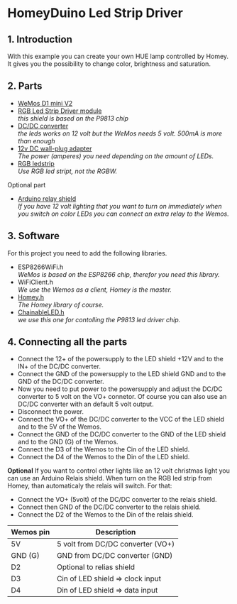 # HomeyDuino Led Strip Driver

## 1. Introduction
With this example you can create your own HUE lamp controlled by Homey. It gives you the possibility to change color, brightness and saturation.

## 2. Parts
* [WeMos D1 mini V2](https://nl.aliexpress.com/wholesale?catId=0&initiative_id=SB_20180102232002&SearchText=WeMos+D1+mini+V2)
* [RGB Led Strip Driver module](https://nl.aliexpress.com/wholesale?catId=0&initiative_id=SB_20180102231858&SearchText=RGB+Led+Strip+Driver+module) <br>
  <i>this shield is based on the P9813 chip</i>
* [DC/DC converter]([https://nl.aliexpress.com/wholesale?catId=0&initiative_id=SB_20180102232329&SearchText=DC+DC+Step+Down+Buck+Converter) <br>
  <i>the leds works on 12 volt but the WeMos needs 5 volt. 500mA is more than enough</i>
* [12v DC wall-plug adapter](https://nl.aliexpress.com/wholesale?catId=0&initiative_id=SB_20180102234456&SearchText=12+volt+power+supply) <br>
  <i>The power (amperes) you need depending on the amount of LEDs.</i>
* [RGB ledstrip](https://nl.aliexpress.com/wholesale?catId=0&initiative_id=SB_20180102234421&SearchText=led+strip+SMD+5050) <br>
  <i>Use RGB led stript, not the RGBW.</i>

Optional part
* [Arduino relay shield](https://nl.aliexpress.com/wholesale?catId=0&initiative_id=SB_20180103000429&SearchText=arduino+relay+shield)<br>
  <i>If you have 12 volt lighting that you want to turn on immediately when you switch on color LEDs you can connect an extra relay to the Wemos.</i>

## 3. Software
For this project you need to add the following libraries.
* ESP8266WiFi.h <br>
  <i>WeMos is based on the ESP8266 chip, therefor you need this library.</i>
* WiFiClient.h <br>
  <i>We use the Wemos as a client, Homey is the master.</i>
* [Homey.h](https://github.com/athombv/homey-arduino-library) <br>
  <i>The Homey library of course.</i>
* [ChainableLED.h]( https://github.com/pjpmarques/ChainableLED) <br>
  <i>we use this one for contolling the P9813 led driver chip.</i>

## 4. Connecting all the parts
* Connect the 12+ of the powersupply to the LED shield +12V and to the IN+ of the DC/DC converter.
* Connect the GND of the powersupply to the LED shield GND and to the GND of the DC/DC converter.
* Now you need to put power to the powersupply and adjust the DC/DC converter to 5 volt on the VO+ connetor. 
Of course you can also use an DC/DC converter with an default 5 volt output.
* Disconnect the power.
* Connect the VO+ of the DC/DC converter to the VCC of the LED shield and to the 5V of the Wemos.
* Connect the GND of the DC/DC converter to the GND of the LED shield and to the GND (G) of the Wemos.
* Connect the D3 of the Wemos to the Cin of the LED shield.
* Connect the D4 of the Wemos to the Din of the LED shield.

<strong>Optional</strong>
If you want to control other lights like an 12 volt christmas light you can use an Arduino Relais shield. 
When turn on the RGB led strip from Homey, than automaticaly the relais will switch.
For that:
* Connect the VO+ (5volt) of the DC/DC converter to the relais shield.
* Connect then GND of the DC/DC converter to the relais shield.
* Connect the D2 of the Wemos to the Din of the relais shield.


| Wemos pin   | Description                                                             |
|-------------|-------------------------------------------------------------------------|
| 5V          | 5 volt from DC/DC converter (VO+)                                       |
| GND (G)     | GND from DC/DC converter (GND)                                          |
| D2          | Optional to relias shield                                               |
| D3          | Cin of LED shield => clock input                                        |
| D4          | Din of LED shield => data input                                         |
